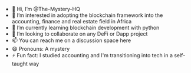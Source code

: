 - 👋 Hi, I’m @The-Mystery-HQ
- 👀 I’m interested in adopting the blockchain framework into the accounting, finance and real estate field in Africa
- 🌱 I’m currently learning blockchain development with python
- 💞️ I’m looking to collaborate on any DeFi or Dapp project
- 📫 You can reach me on a discussion space here
- 😄 Pronouns: A mystery
- ⚡ Fun fact: I studied accounting and I'm transitioning into tech in a self-taught way


